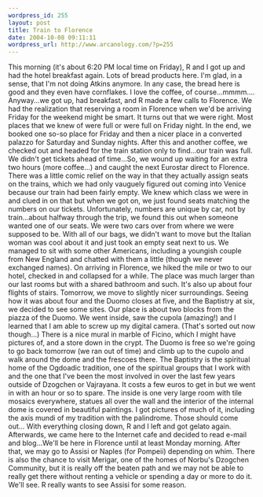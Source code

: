 ```yaml
--- 
wordpress_id: 255
layout: post
title: Train to Florence
date: 2004-10-08 09:11:11
wordpress_url: http://www.arcanology.com/?p=255
---
```

This morning (it's about 6:20 PM local time on Friday), R and I got up and had the hotel breakfast again. Lots of bread products here. I'm glad, in a sense, that I'm not doing Atkins anymore. In any case, the bread here is good and they even have cornflakes. I love the coffee, of course...mmmm.... Anyway...we got up, had breakfast, and R made a few calls to Florence. We had the realization that reserving a room in Florence when we'd be arriving Friday for the weekend might be smart. It turns out that we were right. Most places that we knew of were full or were full on Friday night. In the end, we booked one so-so place for Friday and then a nicer place in a converted palazzo for Saturday and Sunday nights. After this and another coffee, we checked out and headed for the train station only to find...our train was full. We didn't get tickets ahead of time...So, we wound up waiting for an extra two hours (more coffee...) and caught the next Eurostar direct to Florence. There was a little comic relief on the way in that they actually assign seats on the trains, which we had only vauguely figured out coming into Venice because our train had been fairly empty. We knew which class we were in and clued in on that but when we got on, we just found seats matching the numbers on our tickets. Unfortunately, numbers are unique by car, not by train...about halfway through the trip, we found this out when someone wanted one of our seats. We were two cars over from where we were supposed to be. With all of our bags, we didn't want to move but the Italian woman was cool about it and just took an empty seat next to us. We managed to sit with some other Americans, including a youngish couple from New England and chatted with them a little (though we never exchanged names). On arriving in Florence, we hiked the mile or two to our hotel, checked in and collapsed for a while. The place was much larger than our last rooms but with a shared bathroom and such. It's also up about four flights of stairs. Tomorrow, we move to slightly nicer surroundings. Seeing how it was about four and the Duomo closes at five, and the Baptistry at six, we decided to see some sites. Our place is about two blocks from the piazza of the Duomo. We went inside, saw the cupola (amazing!) and I learned that I am able to screw up my digital camera. (That's sorted out now though...) There is a nice mural in marble of Ficino, which I might have pictures of, and a store down in the crypt. The Duomo is free so we're going to go back tomorrow (we ran out of time) and climb up to the cupolo and walk around the dome and the frescoes there. The Baptistry is the spiritual home of the Ogdoadic tradition, one of the spiritual groups that I work with and the one that I've been the most involved in over the last few years outside of Dzogchen or Vajrayana. It costs a few euros to get in but we went in with an hour or so to spare. The inside is one very large room with tile mosaics everywhere, statues all over the wall and the interior of the internal dome is covered in beautiful paintings. I got pictures of much of it, including the axis mundi of my tradition with the palindrome. Those should come out... With everything closing down, R and I left and got gelato again. Afterwards, we came here to the Internet cafe and decided to read e-mail and blog...We'll be here in Florence until at least Monday morning. After that, we may go to Assisi or Naples (for Pompeii) depending on whim. There is also the chance to visit Merigar, one of the homes of Norbu's Dzogchen Community, but it is really off the beaten path and we may not be able to really get there without renting a vehicle or spending a day or more to do it. We'll see. R really wants to see Assisi for some reason.